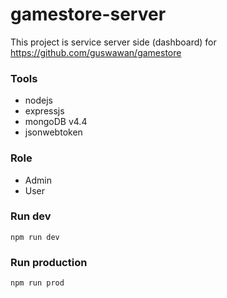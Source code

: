 # gamestore-server
This project is service server side (dashboard) for https://github.com/guswawan/gamestore

### Tools

* nodejs
* expressjs
* mongoDB v4.4
* jsonwebtoken 

### Role
* Admin
* User

### Run dev
`npm run dev`

### Run production
`npm run prod`

